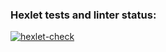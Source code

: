 ### Hexlet tests and linter status:
[![hexlet-check](https://github.com/eifory/backend-project-lvl4/workflows/hexlet-check/badge.svg)](https://github.com/eifory/backend-project-lvl4/actions?query=workflow:"hexlet-check")